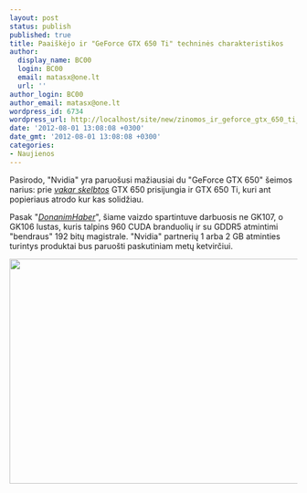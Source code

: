 ```yaml
---
layout: post
status: publish
published: true
title: Paaiškėjo ir "GeForce GTX 650 Ti" techninės charakteristikos
author:
  display_name: BC00
  login: BC00
  email: matasx@one.lt
  url: ''
author_login: BC00
author_email: matasx@one.lt
wordpress_id: 6734
wordpress_url: http://localhost/site/new/zinomos_ir_geforce_gtx_650_ti_technines_charakteristikos/
date: '2012-08-01 13:08:08 +0300'
date_gmt: '2012-08-01 13:08:08 +0300'
categories:
- Naujienos
---
```

<p>
	Pasirodo, &quot;Nvidia&quot; yra paruo&scaron;usi mažiausiai du &quot;GeForce GTX 650&quot; &scaron;eimos narius: prie <a href="http://www.technews.lt/naujiena/n/a/atskleisti_geforce_gtx_650_techniniai_parametrai_bei_isleidimo_data.html"><em>vakar skelbtos</em></a> GTX 650 prisijungia ir GTX 650 Ti, kuri ant popieriaus atrodo kur kas solidžiau.</p>
<p>
	Pasak &quot;<a href="http://www.donanimhaber.com/ekran-karti/haberleri/GeForce-GTX-650-Tiin-teknik-ozellikleri-sekilleniyor.htm"><em>DonanimHaber</em></a>&quot;, &scaron;iame vaizdo spartintuve darbuosis ne GK107, o GK106 lustas, kuris talpins 960 CUDA branduolių ir su GDDR5 atmintimi &quot;bendraus&quot; 192 bitų magistrale. &quot;Nvidia&quot; partnerių 1 arba 2 GB atminties turintys produktai bus paruo&scaron;ti paskutiniam metų ketvirčiui.</p>
<p>
	<img alt="" src="http://technews.lt/userfiles/gtx560%282%29.jpg" style="width: 520px; height: 394px;" /></p>
